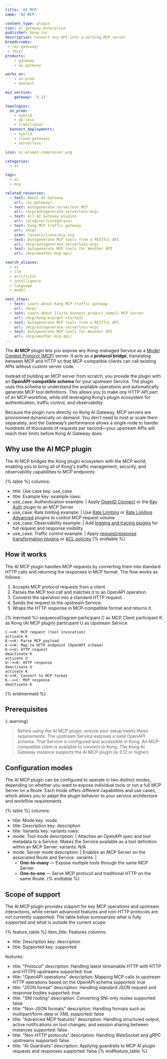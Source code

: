 ```yaml
---
title: 'AI MCP'
name: 'AI MCP'

content_type: plugin
tier: ai_gateway_enterprise
publisher: kong-inc
description: Convert any API into a working MCP server
breadcrumbs:
 - /ai-gateway/
 - /mcp/
products:
    - gateway
    - ai-gateway

works_on:
    - on-prem
    - konnect

min_version:
    gateway: '3.12'

topologies:
  on_prem:
    - hybrid
    - db-less
    - traditional
  konnect_deployments:
    - hybrid
    - cloud-gateways
    - serverless

icon: ai-prompt-compressor.png

categories:
  - ai

tags:
  - ai
  - mcp

related_resources:
  - text: About AI Gateway
    url: /ai-gateway/
  - text: Autogenerate serverless MCP
    url: /mcp/autogenerate-serverless-mcp/
  - text: All AI Gateway plugins
    url: /plugins/?category=ai
  - text: Kong MCP traffic gateway
    url: /mcp/
    icon: /assets/icons/mcp.svg
  - text: Autogenerate MCP tools from a RESTful API
    url: /mcp/autogenerate-serverless-mcp/
  - text: Autogenerate MCP tools for Weather API
    url: /mcp/weather-mcp-api/

search_aliases:
  - ai
  - llm
  - artificial
  - intelligence
  - language
  - model

next_steps:
  - text: Learn about Kong MCP traffic gateway
    url: /mcp/
  - text: Learn about {{site.konnect_product_name}} MCP Server
    url: /mcp/kong-mcp/get-started/
  - text: Autogenerate MCP tools from a RESTful API
    url: /mcp/autogenerate-serverless-mcp/
  - text: Autogenerate MCP tools for Weather API
    url: /mcp/weather-mcp-api/
---
```

The **AI MCP** plugin lets you expose any Kong-managed Service as a [Model Context Protocol (MCP)](https://modelcontextprotocol.io/) server. It acts as a **protocol bridge**, translating between MCP and HTTP so that MCP-compatible clients can call existing APIs without custom server code.

Instead of building an MCP server from scratch, you provide the plugin with an **OpenAPI-compatible schema** for your upstream Service. The plugin uses this schema to understand the available operations and automatically generate MCP tool definitions. This allows you to make *any* HTTP API part of an MCP workflow, while still leveraging Kong’s plugin ecosystem for authentication, traffic control, and observability.

Because the plugin runs directly on Kong AI Gateway, MCP servers are provisioned dynamically on demand. You don’t need to host or scale them separately, and the Gateway’s performance allows a single node to handle hundreds of thousands of requests per second—your upstream APIs will reach their limits before Kong AI Gateway does.

## Why use the AI MCP plugin

The AI MCP bridges the Kong plugin ecosystem with the MCP world, enabling you to bring all of Kong's traffic management, security, and observability capabilities to MCP endpoints:

<!-- vale off -->
{% table %}
columns:
  - title: Use case
    key: use_case
  - title: Example
    key: example
rows:
  - use_case: Authentication
    example: |
      Apply [OpenID Connect](/plugins/openid-connect/) or the [Key Auth](/plugins/key-auth/) plugin to an MCP Server
  - use_case: Rate limiting
    example: |
      Use [Rate Limiting](/plugins/rate-limiting/) or [Rate Limiting Advanced](/plugins/rate-limiting-advanced) plugins to control MCP request volume
  - use_case: Observability
    example: |
      Add [logging and tracing plugins](/plugins/?category=logging) for full request and response visibility
  - use_case: Traffic control
    example: |
      Apply [request/response transformation plugins](/plugins/?category=transformations) or [ACL policies](/plugins/acl/)
{% endtable %}
<!-- vale on -->

## How it works

The AI MCP plugin handles MCP requests by converting them into standard HTTP calls and returning the responses in MCP format. The flow works as follows:

1. Accepts MCP protocol requests from a client.
2. Parses the MCP tool call and matches it to an OpenAPI operation.
3. Converts the operation into a standard HTTP request.
4. Sends the request to the upstream Service.
5. Wraps the HTTP response in MCP-compatible format and returns it.

<!-- vale off -->
{% mermaid %}
sequenceDiagram
    participant C as MCP Client
    participant K as Kong (AI MCP plugin)
    participant U as Upstream Service

    C->>K: MCP request (tool invocation)
    activate K
    K->>K: Parse MCP payload
    K->>K: Map to HTTP endpoint (OpenAPI schema)
    K->>U: HTTP request
    deactivate K
    activate U
    U-->>K: HTTP response
    deactivate U
    activate K
    K->>K: Convert to MCP format
    K-->>C: MCP response
    deactivate K
{% endmermaid %}
<!-- vale on -->

## Prerequisites

{:.warning}
> Before using the AI MCP plugin, ensure your setup meets these requirements:
> The upstream Service exposes a valid OpenAPI schema.
> That Service is configured and accessible in Kong.
> An MCP-compatible client is available to connect to Kong.
> The Kong AI Gateway instance supports the AI MCP plugin (is 3.12 or higher)

## Configuration modes

The AI MCP plugin can be configured to operate in two distinct modes, depending on whether you want to expose individual tools or run a full MCP Server on a Route. Each mode offers different capabilities and use cases, which allows you to adapt the plugin behavior to your service architecture and workflow requirements.

<!-- vale off -->
{% table %}
columns:
  - title: Mode
    key: mode
  - title: Description
    key: description
  - title: Variants
    key: variants
rows:
  - mode: Tool mode
    description: |
      Attaches an OpenAPI spec and tool metadata to a Service.
      Makes the Service available as a tool definition within an MCP Server.
    variants: N/A
  - mode: Server mode
    description: |
      Enables an MCP Server on the associated Route and Service.
    variants: |
      - **One-to-many** — Expose multiple tools through the same MCP Server.
      - **One-to-one** — Serve MCP protocol and traditional HTTP on the same Route.
{% endtable %}
<!-- vale on -->

## Scope of support

The AI MCP plugin provides support for key MCP operations and upstream interactions, while certain advanced features and non-HTTP protocols are not currently supported. The table below summarizes what is fully supported and what is outside the current scope.

<!-- vale off -->
{% feature_table %}
item_title: Features
columns:
  - title: Description
    key: description
  - title: Supported
    key: supported

features:
  - title: "Protocol"
    description: Handling latest streamable HTTP with HTTP and HTTPS upstreams
    supported: true
  - title: "OpenAPI operations"
    description: Mapping MCP calls to upstream HTTP operations based on the OpenAPI schema
    supported: true
  - title: "JSON format"
    description: Handling standard JSON request and response bodies
    supported: true
  - title: "SNI routing"
    description: Converting SNI-only routes
    supported: false
  - title: "Non-JSON formats"
    description: Handling formats such as multipart/form-data or XML
    supported: false
  - title: "Advanced MCP features"
    description: Handling structured output, active notifications on tool changes, and session sharing between instances
    supported: false
  - title: "Non-HTTP protocols"
    description: Handling WebSocket and gRPC upstreams
    supported: false
  - title: "AI Guardrails"
    description: Applying guardrails to MCP AI plugin requests and responses
    supported: false
{% endfeature_table %}
<!-- vale on -->



